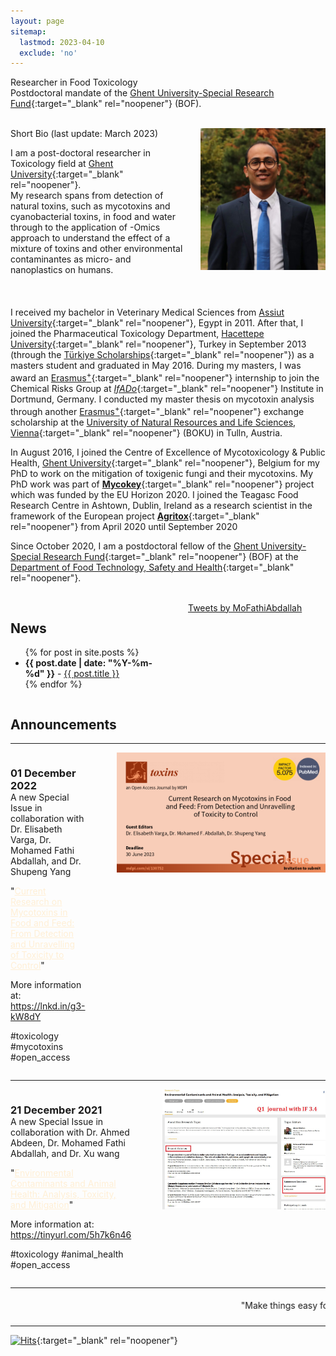 ```yaml
---
layout: page
sitemap:
  lastmod: 2023-04-10
  exclude: 'no'
---
```

Researcher in Food Toxicology <br /> Postdoctoral mandate of the [Ghent University-Special Research Fund](https://www.ugent.be/nl/onderzoek/financiering/bof/postdoc/overzicht.htm){:target="_blank" rel="noopener"} (BOF).
<br /> <br />
<!-- Profile picture -->
<img class="ProfilePic" img width=200 img align="right" alt="Mohamed Fathi Abdallah" style="float: right; margin-left: 25px; margin-up: 25px;" src="Me.jpg">

Short Bio (last update: March 2023)

I am a post-doctoral researcher in Toxicology field at [Ghent University](https://www.ugent.be/en){:target="_blank" rel="noopener"}. <br> My research spans from detection of natural toxins, such as mycotoxins and cyanobacterial toxins, in food and water through to the application of -Omics approach to understand the effect of a mixture of toxins and other environmental contaminantes as micro- and nanoplastics on humans.
<br /> <br /> <br /> <br />
I received my bachelor in Veterinary Medical Sciences from [Assiut University](https://www.aun.edu.eg/main/){:target="_blank" rel="noopener"}, Egypt in 2011. After that, I joined the Pharmaceutical Toxicology Department, [Hacettepe University](https://www.hacettepe.edu.tr/english){:target="_blank" rel="noopener"}, Turkey in September 2013 (through the [Türkiye Scholarships](https://www.turkiyeburslari.gov.tr/){:target="_blank" rel="noopener"}) as a masters student and graduated in May 2016. During my masters, I was award an [Erasmus<sup>+</sup>](https://erasmus-plus.ec.europa.eu/){:target="_blank" rel="noopener"} internship to join the Chemical Risks Group at [_IfADo_](https://www.ifado.de/ifadoen/){:target="_blank" rel="noopener"} Institute in Dortmund, Germany. I conducted my master thesis on mycotoxin analysis through another [Erasmus<sup>+</sup>](https://erasmus-plus.ec.europa.eu/){:target="_blank" rel="noopener"} exchange scholarship at the [University of Natural Resources and Life Sciences, Vienna](https://boku.ac.at/en/){:target="_blank" rel="noopener"} (BOKU) in Tulln, Austria.

In August 2016, I joined the Centre of Excellence of Mycotoxicology & Public Health, [Ghent University](https://www.ugent.be/en){:target="_blank" rel="noopener"}, Belgium for my PhD to work on the mitigation of toxigenic fungi and their mycotoxins. My PhD work was part of [**Mycokey**](http://www.mycokey.eu/){:target="_blank" rel="noopener"} project which was funded by the EU Horizon 2020. I joined the Teagasc Food Research Centre in Ashtown, Dublin, Ireland as a research scientist in the framework of the European project [**Agritox**](http://agritox.eu/){:target="_blank" rel="noopener"} from April 2020 until September 2020

Since October 2020, I am a postdoctoral fellow of the [Ghent University-Special Research Fund](https://www.ugent.be/nl/onderzoek/financiering/bof/postdoc/overzicht.htm){:target="_blank" rel="noopener"} (BOF) at the [Department of Food Technology, Safety and Health](https://www.ugent.be/bw/foodscience/en/research#rFoodMicro){:target="_blank" rel="noopener"}.
<br /> <br />
	
<!-- News and Twitter timeline -->
<div style="display: flex;">
  <div style="flex: 1; margin-right: 50px;">
    <h2>News</h2>
    <ul>
      {% for post in site.posts %}
      <li><span style="font-weight: bold;">{{ post.date | date: "%Y-%m-%d" }}</span> - <a href="{{ post.url }}">{{ post.title }}</a></li>
      {% endfor %}
    </ul>
  </div>
  <div style="width: 220px;">
    <a class="twitter-timeline"
       href="https://twitter.com/MoFathiAbdallah?ref_src=twsrc%5Etfw"
       data-tweet-limit="4"
       data-width="250"
       data-height="350"
       data-align="right">
      Tweets by MoFathiAbdallah
    </a>
    <script async src="https://platform.twitter.com/widgets.js" charset="utf-8"></script>
  </div>
</div>

<!-- Announcement -->
<div>
  <h2>Announcements</h2>
  <hr />
  <div style="display: flex;">
    <div style="flex: 1; margin-right: 50px;">
      <h3 style="margin-bottom: 0;">01 December 2022</h3>
      <p style="margin-top: 0;">A new Special Issue in collaboration with Dr. Elisabeth Varga, Dr. Mohamed Fathi Abdallah, and Dr. Shupeng Yang</p>
      <p style="margin-top: 0;">"<a href="https://lnkd.in/g3-kW8dY" target="_blank" style="color:#ffefd5;">Current Research on Mycotoxins in Food and Feed: From Detection and Unravelling of Toxicity to Control</a>"</p>
      <p style="margin-top: 0;">More information at: <a href="https://lnkd.in/g3-kW8dY" target="_blank">https://lnkd.in/g3-kW8dY</a></p>
      <p style="margin-top: 0;">#toxicology #mycotoxins #open_access</p>
    </div>
    <div>
      <img src="/images/Special-issue-toxins.png" alt="Special issue" style="width: 450px;">
    </div>
  </div>
</div>

<div>
  <hr />
  <div style="display: flex;">
    <div style="flex: 1; margin-right: 50px;">
      <h3 style="margin-bottom: 0;">21 December 2021</h3>
      <p style="margin-top: 0;">A new Special Issue in collaboration with Dr. Ahmed Abdeen, Dr. Mohamed Fathi Abdallah, and Dr. Xu wang</p>
      <p style="margin-top: 0;">"<a href="https://www.frontiersin.org/research-topics/28308/environmental-contaminants-and-animal-health-analysis-toxicity-and-mitigation" target="_blank" style="color:#ffefd5;">Environmental Contaminants and Animal Health: Analysis, Toxicity, and Mitigation</a>"</p>
      <p style="margin-top: 0;">More information at: <br> <a href="https://tinyurl.com/5h7k6n46" target="_blank">https://tinyurl.com/5h7k6n46</a></p>
      <p style="margin-top: 0;">#toxicology #animal_health #open_access</p>
    </div>
    <div>
      <img src="/images/2021_12_21.jpg" alt="Special issue" style="width: 450px;">
    </div>
  </div>
</div>


**  **
<html>
<marquee behavior="scroll" direction="left">"Make things easy for the people, and do not make it difficult for them, and make them calm (with glad tidings) and do not repulse (them)" The Prophet Muhammad (ﷺ) (pbuh). &emsp;
  </marquee>
</html>

**  **
[![Hits](https://hits.seeyoufarm.com/api/count/incr/badge.svg?url=https%3A%2F%2Fwww.fathiabdallah.com&count_bg=%2379C83D&title_bg=%23555555&icon=&icon_color=%23E7E7E7&title=Visitors&edge_flat=false)](https://hits.seeyoufarm.com){:target="_blank" rel="noopener"} 

